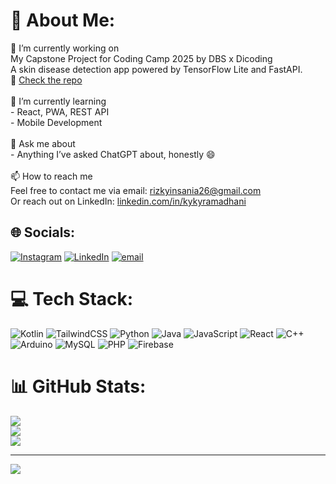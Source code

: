 # 💫 About Me:
🔭 I’m currently working on  <br>My Capstone Project for Coding Camp 2025 by DBS x Dicoding<br>A skin disease detection app powered by TensorFlow Lite and FastAPI.  <br>📎 [Check the repo](https://github.com/SadarKulit-CC25-CF023)<br><br>🌱 I’m currently learning  <br>- React, PWA, REST API<br>- Mobile Development <br><br>💬 Ask me about  <br>- Anything I’ve asked ChatGPT about, honestly 😄<br><br>📫 How to reach me  <br>Feel free to contact me via email: rizkyinsania26@gmail.com<br>Or reach out on LinkedIn: [linkedin.com/in/kykyramadhani](https://www.linkedin.com/in/kykyramadhani) <br>


## 🌐 Socials:
[![Instagram](https://img.shields.io/badge/Instagram-%23E4405F.svg?logo=Instagram&logoColor=white)](https://instagram.com/kykyramadhani) [![LinkedIn](https://img.shields.io/badge/LinkedIn-%230077B5.svg?logo=linkedin&logoColor=white)](https://linkedin.com/in/kykyramadhani) [![email](https://img.shields.io/badge/Email-D14836?logo=gmail&logoColor=white)](mailto:rizkyinsania26@gmail.com) 

# 💻 Tech Stack:
![Kotlin](https://img.shields.io/badge/kotlin-%237F52FF.svg?style=for-the-badge&logo=kotlin&logoColor=white) ![TailwindCSS](https://img.shields.io/badge/tailwindcss-%2338B2AC.svg?style=for-the-badge&logo=tailwind-css&logoColor=white) ![Python](https://img.shields.io/badge/python-3670A0?style=for-the-badge&logo=python&logoColor=ffdd54) ![Java](https://img.shields.io/badge/java-%23ED8B00.svg?style=for-the-badge&logo=openjdk&logoColor=white) ![JavaScript](https://img.shields.io/badge/javascript-%23323330.svg?style=for-the-badge&logo=javascript&logoColor=%23F7DF1E) ![React](https://img.shields.io/badge/react-%2320232a.svg?style=for-the-badge&logo=react&logoColor=%2361DAFB) ![C++](https://img.shields.io/badge/c++-%2300599C.svg?style=for-the-badge&logo=c%2B%2B&logoColor=white) ![Arduino](https://img.shields.io/badge/-Arduino-00979D?style=for-the-badge&logo=Arduino&logoColor=white) ![MySQL](https://img.shields.io/badge/mysql-4479A1.svg?style=for-the-badge&logo=mysql&logoColor=white) ![PHP](https://img.shields.io/badge/php-%23777BB4.svg?style=for-the-badge&logo=php&logoColor=white) ![Firebase](https://img.shields.io/badge/firebase-%23039BE5.svg?style=for-the-badge&logo=firebase)
# 📊 GitHub Stats:
![](https://github-readme-stats.vercel.app/api?username=kykyramadhani&theme=dark&hide_border=false&include_all_commits=false&count_private=false)<br/>
![](https://nirzak-streak-stats.vercel.app/?user=kykyramadhani&theme=dark&hide_border=false)<br/>
![](https://github-readme-stats.vercel.app/api/top-langs/?username=kykyramadhani&theme=dark&hide_border=false&include_all_commits=false&count_private=false&layout=compact)

---
[![](https://visitcount.itsvg.in/api?id=kykyramadhani&icon=0&color=0)](https://visitcount.itsvg.in)

<!-- Proudly created with GPRM ( https://gprm.itsvg.in ) -->
